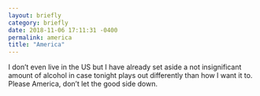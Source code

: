 ```yaml
---
layout: briefly
category: briefly
date: 2018-11-06 17:11:31 -0400
permalink: america
title: "America"
---
```


I don’t even live in the US but I have already set aside a not insignificant amount of alcohol in case tonight plays out differently than how I want it to. Please America, don’t let the good side down.
